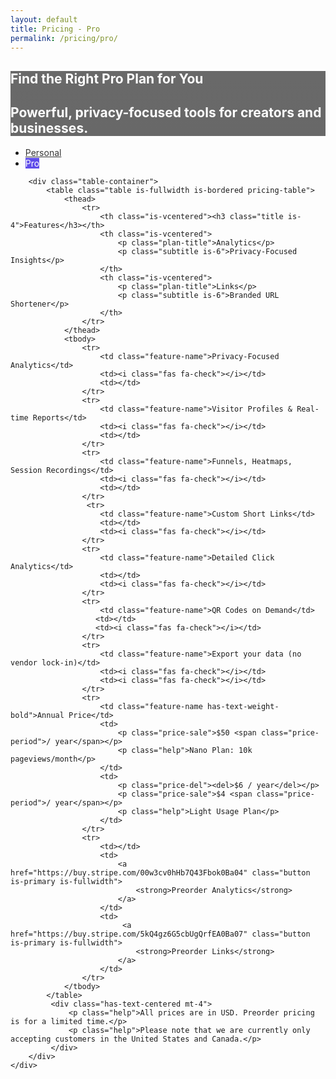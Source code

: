 ```yaml
---
layout: default
title: Pricing - Pro
permalink: /pricing/pro/
---
```


<style>
    /* Styles from original pricing page */
    .hero.is-primary {
        background-image: linear-gradient(rgba(10, 10, 10, 0.6), rgba(10, 10, 10, 0.8)), url('https://stargazehawaii.com/wp-content/uploads/2015/01/M45-Pleiades-Cluster.jpg');
        background-position: center center;
        background-size: cover;
        background-attachment: fixed;
    }
    .hero .title, .hero .subtitle { color: #fff; }
    .navbar.is-fixed-top {
        background-color: rgba(10, 10, 10, 0.85);
        backdrop-filter: blur(10px);
        -webkit-backdrop-filter: blur(10px);
    }
    .navbar-item, .navbar-item a, .navbar-brand a, .navbar-brand .title { color: #fff; }
    .navbar-item a:hover, .navbar-item.is-active a { color: hsl(204, 86%, 53%); }
    .navbar-brand .fa-circle-nodes { color: #5f4dea !important; }
    .footer .footer-links a { margin: 0 10px; }
    .pricing-table { border-collapse: collapse; width: 100%; margin-top: 3rem; }
    .pricing-table th, .pricing-table td { padding: 1.25rem 1rem; text-align: center; border: 1px solid #dbdbdb; }
    .pricing-table th { background-color: #f5f5f5; }
    .pricing-table td.feature-name { text-align: left; font-weight: 500; }
    .pricing-table .fa-check { color: #23d160; font-size: 1.5rem; }
    .pricing-table .fa-times { color: #ff3860; font-size: 1.5rem; }
    .pricing-table .price-del { color: #999; }
    .pricing-table .price-sale { font-size: 1.75rem; font-weight: bold; }
    .pricing-table .price-period { font-size: 1rem; font-weight: 300; }
    .pricing-table .plan-title { font-size: 1.5rem; font-weight: bold; }
    .sale-banner { background-color: #ff3860; color: #fff; padding: 0.5rem; font-weight: bold; }
    .tabs a { color: #363636; }
    .tabs.is-boxed a, .tabs.is-toggle a { color: #363636; }
    .tabs.is-boxed li.is-active a, .tabs.is-toggle li.is-active a { color: #fff; background-color: #5f4dea; border-color: #5f4dea; }
</style>

<section class="hero is-primary is-medium">
  <div class="hero-body">
    <div class="container has-text-centered">
      <h1 class="title is-1">Find the Right Pro Plan for You</h1>
      <h2 class="subtitle is-3">Powerful, privacy-focused tools for creators and businesses.</h2>
    </div>
  </div>
</section>

<section class="section is-medium" id="pricing">
    <div class="container">
        <div class="tabs is-centered is-toggle is-fullwidth is-large">
          <ul>
            <li><a href="/pricing/personal/">Personal</a></li>
            <li class="is-active"><a>Pro</a></li>
          </ul>
        </div>
        
        <div class="table-container">
            <table class="table is-fullwidth is-bordered pricing-table">
                <thead>
                    <tr>
                        <th class="is-vcentered"><h3 class="title is-4">Features</h3></th>
                        <th class="is-vcentered">
                            <p class="plan-title">Analytics</p>
                            <p class="subtitle is-6">Privacy-Focused Insights</p>
                        </th>
                        <th class="is-vcentered">
                            <p class="plan-title">Links</p>
                            <p class="subtitle is-6">Branded URL Shortener</p>
                        </th>
                    </tr>
                </thead>
                <tbody>
                    <tr>
                        <td class="feature-name">Privacy-Focused Analytics</td>
                        <td><i class="fas fa-check"></i></td>
                        <td></td>
                    </tr>
                    <tr>
                        <td class="feature-name">Visitor Profiles & Real-time Reports</td>
                        <td><i class="fas fa-check"></i></td>
                        <td></td>
                    </tr>
                    <tr>
                        <td class="feature-name">Funnels, Heatmaps, Session Recordings</td>
                        <td><i class="fas fa-check"></i></td>
                        <td></td>
                    </tr>
                     <tr>
                        <td class="feature-name">Custom Short Links</td>
                        <td></td>
                        <td><i class="fas fa-check"></i></td>
                    </tr>
                    <tr>
                        <td class="feature-name">Detailed Click Analytics</td>
                        <td></td>
                        <td><i class="fas fa-check"></i></td>
                    </tr>
                    <tr>
                        <td class="feature-name">QR Codes on Demand</td>
                       <td></td>
                       <td><i class="fas fa-check"></i></td>
                    </tr>
                    <tr>
                        <td class="feature-name">Export your data (no vendor lock-in)</td>
                        <td><i class="fas fa-check"></i></td>
                        <td><i class="fas fa-check"></i></td>
                    </tr>
                    <tr>
                        <td class="feature-name has-text-weight-bold">Annual Price</td>
                        <td>
                            <p class="price-sale">$50 <span class="price-period">/ year</span></p>
                            <p class="help">Nano Plan: 10k pageviews/month</p>
                        </td>
                        <td>
                            <p class="price-del"><del>$6 / year</del></p>
                            <p class="price-sale">$4 <span class="price-period">/ year</span></p>
                            <p class="help">Light Usage Plan</p>
                        </td>
                    </tr>
                    <tr>
                        <td></td>
                        <td>
                            <a href="https://buy.stripe.com/00w3cv0hHb7Q43Fbok0Ba04" class="button is-primary is-fullwidth">
                                <strong>Preorder Analytics</strong>
                            </a>
                        </td>
                        <td>
                             <a href="https://buy.stripe.com/5kQ4gz6G5cbUgQrfEA0Ba07" class="button is-primary is-fullwidth">
                                <strong>Preorder Links</strong>
                            </a>
                        </td>
                    </tr>
                </tbody>
            </table>
             <div class="has-text-centered mt-4">
                 <p class="help">All prices are in USD. Preorder pricing is for a limited time.</p>
                 <p class="help">Please note that we are currently only accepting customers in the United States and Canada.</p>
             </div>
        </div>
    </div>
</section>
